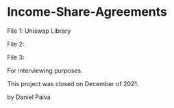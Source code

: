 # Income-Share-Agreements


File 1: Uniswap Library

File 2:

File 3:




For interviewing purposes.

This project was closed on December of 2021.

by
Daniel Paiva
